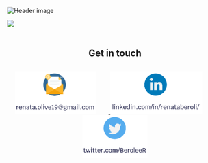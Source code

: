 ![Header image](https://github.com/RenataBeroli/RenataBeroli/blob/main/Images/Custom%20Size%20%E2%80%93%201.png?raw=true)

<div>
    <a href="https://github.com/RenataBeroli/RenataBeroli/wiki">
        <img src="https://github.com/RenataBeroli/RenataBeroli/blob/main/Images/Custom%20Size%20%E2%80%93%202.png?raw=true">
    </a>
</div>
<br>

<div align="center">
    <h2 style="margin-bottom:30px">
        Get in touch
    </h2>
</div>



<div align="center" style="text-align:center">
    <a href=mailto:renata.olive19@gmail.com?>
        <img src="https://github.com/RenataBeroli/RenataBeroli/blob/main/Images/email.png?raw=true"
        alt="Renata's Gmail" style="padding-right: 30px; height:100px">
    </a>
    <a href="https://www.linkedin.com/in/renataberoli/">
        <img src="https://github.com/RenataBeroli/RenataBeroli/blob/main/Images/linkedin.png?raw=true"
            alt="Renata's LinkedIn" style="padding-right: 30px; height:100px">
    </a>
    <a href="https://twitter.com/BeroleeR">
        <img src="https://github.com/RenataBeroli/RenataBeroli/blob/main/Images/twitter.png?raw=true"
            alt="Renata's twitter" style="height:100px">
    </a>
</div>
